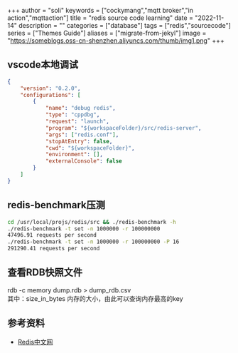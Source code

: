 +++
author = "soli"
keywords = ["cockymang","mqtt broker","in action","mqttaction"]
title = "redis source code learning"
date = "2022-11-14"
description = ""
categories = ["database"]
tags = ["redis","sourcecode"]
series = ["Themes Guide"]
aliases = ["migrate-from-jekyl"]
image = "https://someblogs.oss-cn-shenzhen.aliyuncs.com/thumb/img1.png"
+++
<!--more-->
## vscode本地调试
```json
{
    "version": "0.2.0",
    "configurations": [
        {
            "name": "debug redis",
            "type": "cppdbg",
            "request": "launch",
            "program": "${workspaceFolder}/src/redis-server",
            "args": ["redis.conf"],
            "stopAtEntry": false,
            "cwd": "${workspaceFolder}",
            "environment": [],
            "externalConsole": false
        }
    ]
}
```
## redis-benchmark压测
```sh
cd /usr/local/projs/redis/src && ./redis-benchmark -h
./redis-benchmark -t set -n 1000000 -r 100000000
47496.91 requests per second
./redis-benchmark -t set -n 1000000 -r 100000000 -P 16
291290.41 requests per second
```
## 查看RDB快照文件
rdb -c memory dump.rdb > dump_rdb.csv<br>
其中：size_in_bytes 内存的大小，由此可以查询内存最高的key
## 参考资料
- [Redis中文网](https://www.redis.net.cn/)